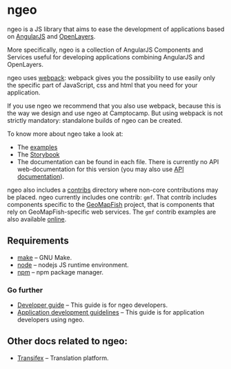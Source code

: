 # ngeo

ngeo is a JS library that aims to ease the development of applications based on
[AngularJS](https://angularjs.org/) and [OpenLayers](http://openlayers.org).

More specifically, ngeo is a collection of AngularJS Components and Services
useful for developing applications combining AngularJS and OpenLayers.

ngeo uses [webpack](https://webpack.js.org): webpack gives you the possibility to use easily only the specific
part of JavaScript, css and html that you need for your application.

If you use ngeo we recommend that you also use webpack, because this is the way
we design and use ngeo at Camptocamp. But using webpack is not strictly mandatory:
standalone builds of ngeo can be created.

To know more about ngeo take a look at:

- The [examples](https://camptocamp.github.io/ngeo/master/examples)
- The [Storybook](https://camptocamp.github.io/ngeo/master/storybook)
- The documentation can be found in each file. There is currently no API web-documentation for this
  version (you may also use [API documentation](https://camptocamp.github.io/ngeo/master/apidoc/index.html)).

ngeo also includes a [contribs](contribs) directory where non-core
contributions may be placed. ngeo currently includes one contrib: `gmf`. That
contrib includes components specific to the
[GeoMapFish](https://geomapfish.org/) project, that is components that rely on
GeoMapFish-specific web services. The `gmf` contrib examples are also available
[online](https://camptocamp.github.io/ngeo/master/examples/contribs/gmf/).

## Requirements

- [make](https://www.gnu.org/software/make/) – GNU Make.
- [node](https://www.nodejs.org/) – nodejs JS runtime environment.
- [npm](https://www.npmjs.com/) – npm package manager.

### Go further

- [Developer guide](docs/developer-guide.md) – This guide is for ngeo developers.
- [Application development guidelines](docs/guidelines.md) – This guide is for
  application developers using ngeo.

## Other docs related to ngeo:

- [Transifex](https://www.transifex.com/camptocamp/ngeo/) – Translation platform.
